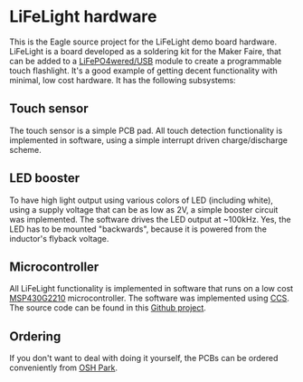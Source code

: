 LiFeLight hardware
==================

[LiFePO4wered/USB]: http://lifepo4wered.com
[MSP430G2210]: http://www.ti.com/product/msp430g2210
[CCS]: http://www.ti.com/tool/ccstudio
[Github project]: https://github.com/xorbit/LiFeLight
[OSH Park]: https://oshpark.com/shared_projects/UGFRTknj

This is the Eagle source project for the LiFeLight demo board hardware.  LiFeLight is a board developed as a soldering kit for the Maker Faire, that can be added to a [LiFePO4wered/USB][] module to create a programmable touch flashlight.  It's a good example of getting decent functionality with minimal, low cost hardware.  It has the following subsystems:

Touch sensor
------------

The touch sensor is a simple PCB pad.  All touch detection functionality is implemented in software, using a simple interrupt driven charge/discharge scheme.

LED booster
-----------

To have high light output using various colors of LED (including white), using a supply voltage that can be as low as 2V, a simple booster circuit was implemented.  The software drives the LED output at ~100kHz.  Yes, the LED has to be mounted "backwards", because it is powered from the inductor's flyback voltage.

Microcontroller
---------------

All LiFeLight functionality is implemented in software that runs on a low cost [MSP430G2210][] microcontroller.  The software was implemented using [CCS][].  The source code can be found in this [Github project][].

Ordering
--------

If you don't want to deal with doing it yourself, the PCBs can be ordered conveniently from [OSH Park][].
